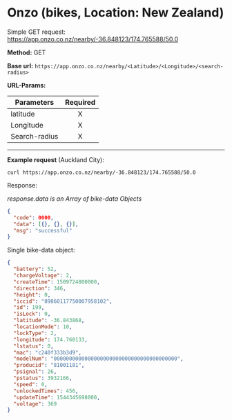# Onzo (bikes, Location: New Zealand)

Simple GET request: https://app.onzo.co.nz/nearby/-36.848123/174.765588/50.0

**Method:** GET

**Base url:** `https://app.onzo.co.nz/nearby/<Latitude>/<Longitude>/<search-radius>`

**URL-Params:**

| Parameters | Required |
| ---------- | :--------: |
| latitude   |     X     |
| Longitude  |     X     |
| Search-radius  |     X     |

---

**Example request** (Auckland City):

`curl https://app.onzo.co.nz/nearby/-36.848123/174.765588/50.0`

Response:

*response.data is an Array of bike-data Objects*
```json
{
  "code": 0000,
  "data": [{}, {}, {}],
  "msg": "successful"
}
```
Single bike-data object:
```json
{
  "battery": 52,
  "chargeVoltage": 2,
  "createTime": 1509724800000,
  "direction": 346,
  "height": 0,
  "iccid": "89860117750007958102",
  "id": 199,
  "isLock": 0,
  "latitude": -36.843868,
  "locationMode": 10,
  "lockType": 2,
  "longitude": 174.760133,
  "lstatus": 0,
  "mac": "c240f333b3d9",
  "modelNum": "0000000000000000000000000000000000000000",
  "producid": "81001181",
  "psignal": 26,
  "pstatus": 3932166,
  "speed": 0,
  "unlockedTimes": 456,
  "updateTime": 1544345698000,
  "voltage": 369
}
```
